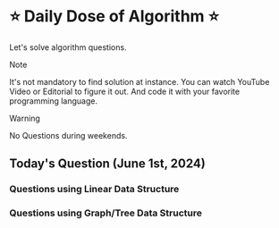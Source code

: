 # ⭐ Daily Dose of Algorithm ⭐
Let's solve algorithm questions.

> [!NOTE]
> It's not mandatory to find solution at instance. You can watch YouTube Video or Editorial to figure it out. And code it with your favorite programming language.

> [!WARNING]
> No Questions during weekends.

## Today's Question (June 1st, 2024)
### Questions using Linear Data Structure

### Questions using Graph/Tree Data Structure
